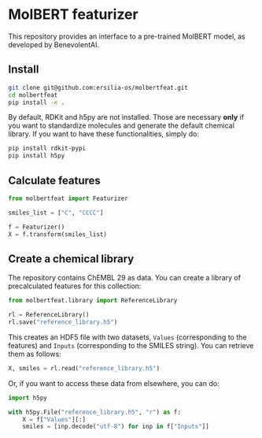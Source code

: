 # MolBERT featurizer
This repository provides an interface to a pre-trained MolBERT model, as developed by BenevolentAI.

## Install

```bash
git clone git@github.com:ersilia-os/molbertfeat.git
cd molbertfeat
pip install -e .
```

By default, RDKit and h5py are not installed. Those are necessary **only** if you want to standardize molecules and generate the default chemical library. If you want to have these functionalities, simply do:
```bash
pip install rdkit-pypi
pip install h5py
```

## Calculate features

```python
from molbertfeat import Featurizer

smiles_list = ["C", "CCCC"]

f = Featurizer()
X = f.transform(smiles_list)
```

## Create a chemical library
The repository contains ChEMBL 29 as data. You can create a library of precalculated features for this collection:

```python
from molbertfeat.library import ReferenceLibrary

rl = ReferenceLibrary()
rl.save("reference_library.h5")
```

This creates an HDF5 file with two datasets, `Values` (corresponding to the features) and `Inputs` (corresponding to the SMILES string).
You can retrieve them as follows:

```python
X, smiles = rl.read("reference_library.h5")
```

Or, if you want to access these data from elsewhere, you can do:

```python
import h5py

with h5py.File("reference_library.h5", "r") as f:
    X = f["Values"][:]
    smiles = [inp.decode("utf-8") for inp in f["Inputs"]]
```

